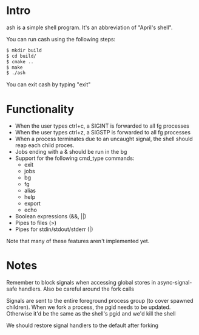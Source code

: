 # Intro

ash is a simple shell program. It's an abbreviation of "April's shell".

You can run cash using the following steps:

```sh
$ mkdir build
$ cd build/
$ cmake ..
$ make
$ ./ash
```

You can exit cash by typing "exit"

# Functionality

- When the user types ctrl+c, a SIGINT is forwarded to all fg processes
- When the user types ctrl+z, a SIGSTP is forwarded to all fg processes
- When a process terminates due to an uncaught signal, the shell should reap each child proces.
- Jobs ending with a & should be run in the bg
- Support for the following cmd_type commands:
    - exit
    - jobs 
    - bg 
    - fg 
    - alias
    - help
    - export
    - echo
- Boolean expressions (&&, ||)
- Pipes to files (>)
- Pipes for stdin/stdout/stderr (|)

Note that many of these features aren't implemented yet.

# Notes

Remember to block signals when accessing global stores in async-signal-safe handlers. Also be careful around
the fork calls

Signals are sent to the entire foreground process group (to cover spawned children). When we fork a process,
the pgid needs to be updated. Otherwise it'd be the same as the shell's pgid and we'd kill the shell

We should restore signal handlers to the default after forking

